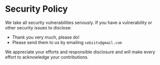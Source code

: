 # Security Policy

We take all security vulnerabilities seriously.
If you have a vulnerability or other security issues to disclose:

- Thank you very much, please do!
- Please send them to us by emailing `sebiitv@gmail.com`

We appreciate your efforts and responsible disclosure and will make every effort to acknowledge your contributions.
